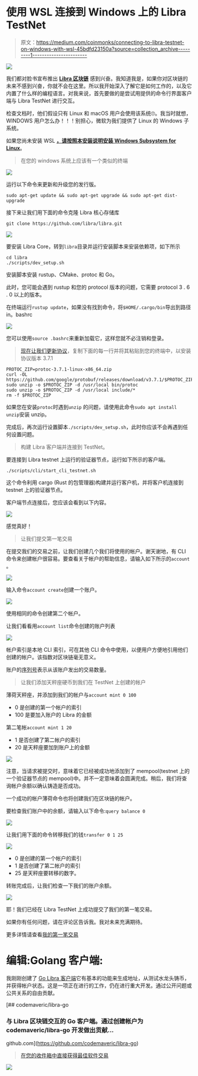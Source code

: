 # 使用 WSL 连接到 Windows 上的 Libra TestNet

> 原文：<https://medium.com/coinmonks/connecting-to-libra-testnet-on-windows-with-wsl-45bdfd23150a?source=collection_archive---------1----------------------->

![](img/7bdfaf6dab0a55d2aef821487e9f7d65.png)

我们都对脸书宣布推出 [**Libra 区块链**](https://github.com/libra/libra) 感到兴奋。我知道我是，如果你对区块链的未来不感到兴奋，你就不会在这里。所以我开始深入了解它是如何工作的，以及它内置了什么样的编程语言。对我来说，首先要做的是尝试用提供的命令行界面客户端与 Libra TestNet 进行交互。

检查文档时，他们假设只有 Linux 和 macOS 用户会使用该系统🙄。我当时就想，WINDOWS 用户怎么办！！！别担心，微软为我们提供了 Linux 的 Windows 子系统。

如果您尚未安装 WSL [**，请按照本安装说明安装 Windows Subsystem for Linux**](https://docs.microsoft.com/en-us/windows/wsl/install-win10)。

> 在您的 windows 系统上应该有一个类似的终端

![](img/fe43711b8a82c147e84859d49dc58416.png)

运行以下命令来更新和升级您的发行版。

```
sudo apt-get update && sudo apt-get upgrade && sudo apt-get dist-upgrade
```

接下来让我们用下面的命令克隆 Libra 核心存储库

```
git clone https://github.com/libra/libra.git
```

![](img/f70e416e466d42adde64e62c11c9915b.png)

要安装 Libra Core，转到`libra`目录并运行安装脚本来安装依赖项，如下所示

```
cd libra
./scripts/dev_setup.sh
```

安装脚本安装 rustup、CMake、protoc 和 Go。

此时，您可能会遇到 rustup 和您的 protocol 版本的问题，它需要 protocol 3 . 6 . 0 以上的版本。

在终端运行`rustup update`，如果没有找到命令，将`$HOME/.cargo/bin`导出到路径 in。bashrc

![](img/2ad171acc12e1aa80ae8a7bebbd97b4b.png)

您可以使用`source .bashrc`来重新加载它，这样您就不必注销和登录。

> [现在让我们更新协议](http://google.github.io/proto-lens/installing-protoc.html)，复制下面的每一行并将其粘贴到您的终端中，以安装协议版本 3.7.1

```
PROTOC_ZIP=protoc-3.7.1-linux-x86_64.zip
curl -OL https://github.com/google/protobuf/releases/download/v3.7.1/$PROTOC_ZIP
sudo unzip -o $PROTOC_ZIP -d /usr/local bin/protoc
sudo unzip -o $PROTOC_ZIP -d /usr/local include/*
rm -f $PROTOC_ZIP
```

如果您在安装`protoc`时遇到`unzip` 的问题，请使用此命令`sudo apt install unzip`安装 unzip。

完成后，再次运行设置脚本`./scripts/dev_setup.sh`，此时你应该不会再遇到任何设置问题。

> 构建 Libra 客户端并连接到 TestNet。

要连接到 Libra testnet 上运行的验证器节点，运行如下所示的客户端。

```
./scripts/cli/start_cli_testnet.sh
```

这个命令利用 cargo (Rust 的包管理器)构建并运行客户机，并将客户机连接到 testnet 上的验证器节点。

客户端节点连接后，您应该会看到以下内容。

![](img/556c2e7174aaa6c8b052bcd02c30043c.png)

感觉真好！

> 让我们提交第一笔交易

在提交我们的交易之前，让我们创建几个我们将使用的帐户。谢天谢地，有 CLI 命令来创建帐户很容易。要查看关于帐户的帮助信息，请输入如下所示的`account` 。

![](img/1b2363e108f065b4afae2c6d582391df.png)

输入命令`account create`创建一个账户。

![](img/91c9e14012c13f43e8104d479df6d90f.png)

使用相同的命令创建第二个帐户。

让我们看看用`account list`命令创建的账户列表

![](img/06cc03e4661d882c03cbc9203bf1f46f.png)

帐户索引是本地 CLI 索引，可在其他 CLI 命令中使用，以便用户方便地引用他们创建的帐户。该指数对区块链毫无意义。

账户的[序列号](https://developers.libra.org/docs/reference/glossary#sequence-number)表示从该账户发出的交易数量。

> 让我们添加天秤座硬币到我们在 TestNet 上创建的帐户

薄荷天秤座，并添加到我们的帐户与`account mint 0 100`

*   0 是创建的第一个帐户的索引
*   100 是要加入账户的 Libra 的金额

第二笔帐`account mint 1 20`

*   1 是否创建了第二帐户的索引
*   20 是天秤座要加到账户上的金额

![](img/a64e94d628fe8a68988892d5b848479a.png)

注意，当请求被提交时，意味着它已经被成功地添加到了 mempool(testnet 上的一个验证器节点的 mempool)中。并不一定意味着会圆满完成。稍后，我们将查询帐户余额以确认铸造是否成功。

一个成功的帐户薄荷命令也将创建我们在区块链的帐户。

要检查我们账户中的余额，请输入以下命令:`query balance 0`

![](img/ee5d5c626cb51c939e6047ebb3af75d3.png)

让我们用下面的命令转移我们的钱`transfer 0 1 25`

![](img/02fcac0662739bc7b4e808437ac55444.png)

*   0 是创建的第一个帐户的索引
*   1 是否创建了第二帐户的索引
*   25 是天秤座要转移的数字。

转账完成后，让我们检查一下我们的账户余额。

![](img/2cdac75305a8fff58309135656eded1d.png)

耶！我们已经在 Libra TestNet 上成功提交了我们的第一笔交易。

如果你有任何问题，请在评论区告诉我。我对未来充满期待。

更多详情请查看[我的第一笔交易](https://developers.libra.org/docs/my-first-transaction)

# **编辑:Golang 客户端:**

我刚刚创建了 [Go Libra 客户端](https://github.com/codemaveric/libra-go)它有基本的功能来生成地址，从测试水龙头铸币，并获得帐户状态。这是一项正在进行的工作，仍在进行重大开发。通过公开问题或公共关系的自由贡献。

[](https://github.com/codemaveric/libra-go) [## codemaveric/libra-go

### 与 Libra 区块链交互的 Go 客户端。通过创建帐户为 codemaveric/libra-go 开发做出贡献…

github.com](https://github.com/codemaveric/libra-go) 

> [在您的收件箱中直接获得最佳软件交易](https://coincodecap.com/?utm_source=coinmonks)

[![](img/7c0b3dfdcbfea594cc0ae7d4f9bf6fcb.png)](https://coincodecap.com/?utm_source=coinmonks)